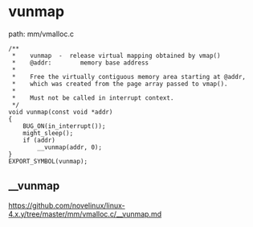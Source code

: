vunmap
========================================

path: mm/vmalloc.c
```
/**
 *    vunmap  -  release virtual mapping obtained by vmap()
 *    @addr:        memory base address
 *
 *    Free the virtually contiguous memory area starting at @addr,
 *    which was created from the page array passed to vmap().
 *
 *    Must not be called in interrupt context.
 */
void vunmap(const void *addr)
{
    BUG_ON(in_interrupt());
    might_sleep();
    if (addr)
        __vunmap(addr, 0);
}
EXPORT_SYMBOL(vunmap);
```

__vunmap
----------------------------------------

https://github.com/novelinux/linux-4.x.y/tree/master/mm/vmalloc.c/__vunmap.md
